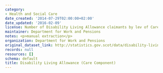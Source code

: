 ```yaml
---
category:
- Health and Social Care
date_created: '2014-07-29T02:00:00+02:00'
date_updated: '2016-02-09'
license: Number of Disability Living Allowance claimants by lev of Care Component
maintainer: Department for Work and Pensions
notes: <p>manual extraction</p>
organization: Department for Work and Pensions
original_dataset_link: http://statistics.gov.scot/data/disability-living-allowance-component
records: null
resources: []
schema: default
title: Disability Living Allowance (Care Component)
---
```

